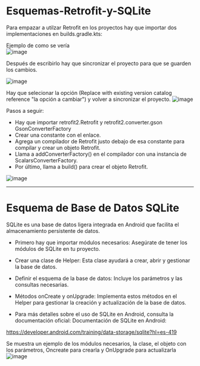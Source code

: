 # Esquemas-Retrofit-y-SQLite
Para empazar a utilzar Retrofit en los proyectos hay que importar dos implementaciones en builds.gradle.kts:


Ejemplo de como se vería    
![image](https://github.com/user-attachments/assets/19a7cb2e-5095-4270-b286-4cde3cad1422)


Después de escribirlo hay que sincronizar el proyecto para que se guarden los cambios.

![image](https://github.com/user-attachments/assets/0b272e0b-f14f-47a5-8134-408a0df0c3d2)

Hay que selecionar la opción (Replace with existing version catalog reference "la opción a cambiar") y volver a sincronizar el proyecto.
![image](https://github.com/user-attachments/assets/08c48874-a568-482f-9ceb-9287254ff89f)

Pasos a seguir:
- Hay que importar retrofit2.Retrofit y retrofit2.converter.gson GsonConverterFactory
- Crear una constante con el enlace.
- Agrega un compilador de Retrofit justo debajo de esa constante para compilar y crear un objeto Retrofit.
- Llama a addConverterFactory() en el compilador con una instancia de ScalarsConverterFactory.
- Por último, llama a build() para crear el objeto Retrofit.

![image](https://github.com/user-attachments/assets/ce6b4d35-89be-46ba-8264-3d54babf7d79)

--------

# Esquema de Base de Datos SQLite
SQLite es una base de datos ligera integrada en Android que facilita el almacenamiento persistente de datos.

- Primero hay que importar módulos necesarios: Asegúrate de tener los módulos de SQLite en tu proyecto.

- Crear una clase de Helper: Esta clase ayudará a crear, abrir y gestionar la base de datos.

- Definir el esquema de la base de datos: Incluye los parámetros y las consultas necesarias.

- Métodos onCreate y onUpgrade: Implementa estos métodos en el Helper para gestionar la creación y actualización de la base de datos.

- Para más detalles sobre el uso de SQLite en Android, consulta la documentación oficial: Documentación de SQLite en Android:

https://developer.android.com/training/data-storage/sqlite?hl=es-419

Se muestra un ejemplo de los módulos necesarios, la clase, el objeto con los parámetros, Oncreate para crearla y OnUpgrade para actualizarla
![image](https://github.com/user-attachments/assets/a622a248-c254-4bc2-82fe-2ce3bd6efc94)
